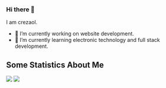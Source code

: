 ### Hi there 👋

I am crezaol.
<!-- **crezaol/crezaol** is a ✨ _special_ ✨ repository because its `README.md` (this file) appears on your GitHub profile. -->

<!-- Here are some ideas to get you started: -->

- 🔭 I’m currently working on website development.
- 🌱 I’m currently learning electronic technology and full stack development.
<!-- - 👯 I’m looking to collaborate on ...
- 🤔 I’m looking for help with ...
- 💬 Ask me about ...
- 📫 How to reach me: ...
- 😄 Pronouns: ...
- ⚡ Fun fact: ... -->

## Some Statistics About Me

<p>
<img src="https://github-readme-stats.vercel.app/api?username=crezaol&show_icons=true&title_color=ffffff&icon_color=bb2acf&text_color=daf7dc&bg_color=151515">
<img src="https://github-readme-stats.vercel.app/api/top-langs/?username=crezaol&layout=compact&title_color=ffffff&icon_color=bb2acf&text_color=daf7dc&bg_color=151515">
</p>
